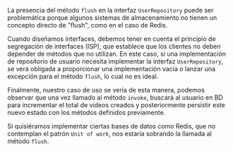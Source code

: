 La presencia del método `flush` en la interfaz `UserRepository` puede ser problemática porque algunos sistemas de almacenamiento no tienen un concepto directo de "flush", como en el caso de Redis.

Cuando diseñamos interfaces, debemos tener en cuenta el principio de segregación de interfaces (ISP), que establece que los clientes no deben depender de métodos que no utilizan. En este caso, si una implementación de repositorio de usuario necesita implementar la interfaz `UserRepository`, se verá obligada a proporcionar una implementación vacía o lanzar una excepción para el método `flush`, lo cual no es ideal.

Finalmente, nuestro caso de uso se vería de esta manera, podemos observar que una vez llamado al método `invoke`, buscará al usuario en BD para incrementar el total de videos creados y posteriormente persistir este nuevo estado con los métodos definidos previamente.

Si quisiéramos implementar ciertas bases de datos como Redis, que no contemplan el patrón `Unit of work`, nos estaría sobrando la llamada al método `flush`.
